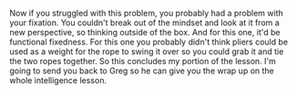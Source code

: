 Now if you struggled with this problem, you probably had a problem with your
fixation. You couldn't break out of the mindset and look at it from a new
perspective, so thinking outside of the box. And for this one, it'd be
functional fixedness. For this one you probably didn't think pliers could be
used as a weight for the rope to swing it over so you could grab it and tie the
two ropes together. So this concludes my portion of the lesson. I'm going to
send you back to Greg so he can give you the wrap up on the whole intelligence
lesson.
